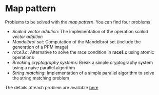 # Map pattern

Problems to be solved with the *map pattern*. You can find four problems

* *Scaled vector addition*: The implementation of the operation *scaled vector addition*
* *Mandelbrot set*: Computation of the Mandelbrot set (include the generation of a PPM image) 
* *race3.c*: Alternative to solve the race condition in **race1.c** using atomic operations
* *Breaking cryptography systems*: Break a simple cryptography system using a naive parallel algorithm
* *String matching*: Implementation of a simple parallel algorithm to solve the string matching problem

The details of each problem are available [here](problems.pdf)